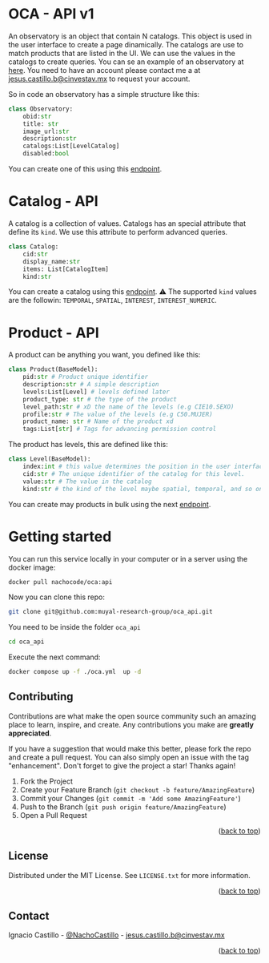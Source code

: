 # OCA - API  v1
An observatory is an object that contain N catalogs. This object is used in the user interface to create a page dinamically. The catalogs are use to match products that are listed in the UI. We can use the values in the catalogs to create queries. You can se an example of an observatory at [here](https://muyal.tamps.cinvestav.mx/observatories). You need to have an account please contact me a at jesus.castillo.b@cinvestav.mx to request your account.

So in code an observatory has a simple structure like this: 
```python
class Observatory:
    obid:str
    title: str
    image_url:str
    description:str
    catalogs:List[LevelCatalog]
    disabled:bool 
```

You can create one of this using this [endpoint](https://alpha.tamps.cinvestav.mx/ocapi/redoc#operation/create_observatory_observatories_post). 

# Catalog - API 

A catalog is a collection of values. Catalogs has an special attribute that define its ```kind```. We use this attribute to perform advanced queries.
```python
class Catalog:
    cid:str
    display_name:str 
    items: List[CatalogItem]
    kind:str 
```

You can create a catalog using this [endpoint](https://alpha.tamps.cinvestav.mx/ocapi/redoc#operation/create_catalogs_catalogs_post). ⚠️ The supported ```kind``` values are the followin: ```TEMPORAL```, ```SPATIAL```, ```INTEREST```, ```INTEREST_NUMERIC```. 

# Product - API 
A product can be anything you want, you defined like this:
```python
class Product(BaseModel):
    pid:str # Product unique identifier
    description:str # A simple description
    levels:List[Level] # levels defined later
    product_type: str # the type of the product
    level_path:str # xD the name of the levels (e.g CIE10.SEXO)
    profile:str # The value of the levels (e.g C50.MUJER)
    product_name: str # Name of the product xd 
    tags:List[str] # Tags for advancing permission control
```

The product has levels, this are defined like this:
```python
class Level(BaseModel):
    index:int # this value determines the position in the user interface.
    cid:str # The unique identifier of the catalog for this level.
    value:str # The value in the catalog
    kind:str # the kind of the level maybe spatial, temporal, and so on.
```

You can create may products in bulk using the next [endpoint](https://alpha.tamps.cinvestav.mx/ocapi/redoc#operation/create_products_products_post). 


# Getting started

You can run this service locally in your computer or in a server using the docker image:

```bash
docker pull nachocode/oca:api
```

Now you can clone this repo:
```bash
git clone git@github.com:muyal-research-group/oca_api.git
```

You need to be inside the folder ```oca_api```
```bash
cd oca_api
```

Execute the next command:
```sh
docker compose up -f ./oca.yml  up -d 
```

## Contributing

Contributions are what make the open source community such an amazing place to learn, inspire, and create. Any contributions you make are **greatly appreciated**.

If you have a suggestion that would make this better, please fork the repo and create a pull request. You can also simply open an issue with the tag "enhancement".
Don't forget to give the project a star! Thanks again!

1. Fork the Project
2. Create your Feature Branch (`git checkout -b feature/AmazingFeature`)
3. Commit your Changes (`git commit -m 'Add some AmazingFeature'`)
4. Push to the Branch (`git push origin feature/AmazingFeature`)
5. Open a Pull Request

<p align="right">(<a href="#top">back to top</a>)</p>



<!-- LICENSE -->
## License

Distributed under the MIT License. See `LICENSE.txt` for more information.

<p align="right">(<a href="#top">back to top</a>)</p>



<!-- CONTACT -->
## Contact

 Ignacio Castillo - [@NachoCastillo]() - jesus.castillo.b@cinvestav.mx

<p align="right">(<a href="#top">back to top</a>)</p>